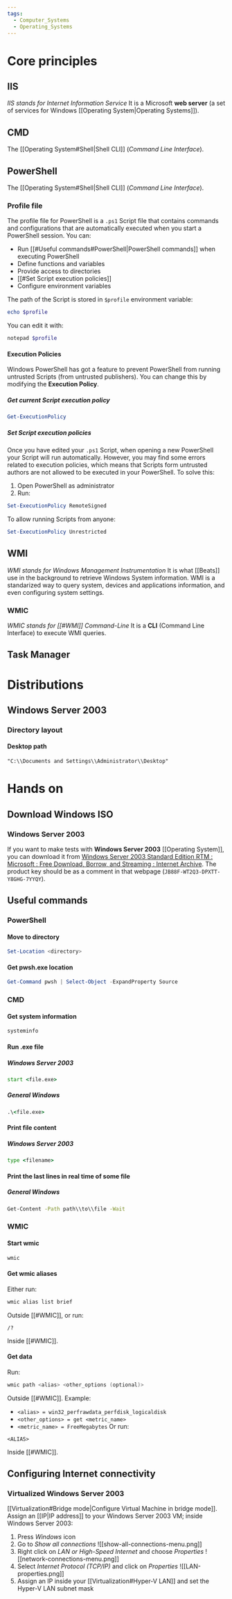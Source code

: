 ```yaml
---
tags:
  - Computer_Systems
  - Operating_Systems
---
```

# Core principles
## IIS
_IIS stands for Internet Information Service_
It is a Microsoft **web server** (a set of services for Windows [[Operating System|Operating Systems]]).
## CMD
The [[Operating System#Shell|Shell CLI]] (_Command Line Interface_).
## PowerShell
The [[Operating System#Shell|Shell CLI]] (_Command Line Interface_).
### Profile file
The profile file for PowerShell is a `.ps1` Script file that contains commands and configurations that are automatically executed when you start a PowerShell session. You can:
- Run [[#Useful commands#PowerShell|PowerShell commands]] when executing PowerShell
- Define functions and variables
- Provide access to directories
- [[#Set Script execution policies]]
- Configure environment variables

The path of the Script is stored in `$profile` environment variable:
```PowerShell
echo $profile
```
You can edit it with:
```PowerShell
notepad $profile
```
#### Execution Policies
Windows PowerShell has got a feature to prevent PowerShell from running untrusted Scripts (from untrusted publishers). You can change this by modifying the **Execution Policy**.
##### Get current Script execution policy
```PowerShell
Get-ExecutionPolicy
```
##### Set Script execution policies
Once you have edited your `.ps1` Script, when opening a new PowerShell your Script will run automatically. However, you may find some errors related to execution policies, which means that Scripts form untrusted authors are not allowed to be executed in your PowerShell. To solve this:
1. Open PowerShell as administrator
2. Run:
```PowerShell
Set-ExecutionPolicy RemoteSigned
```
To allow running Scripts from anyone:
```PowerShell
Set-ExecutionPolicy Unrestricted
```
## WMI
_WMI stands for Windows Management Instrumentation_
It is what [[Beats]] use in the background to retrieve Windows System information.
WMI is a standarized way to query system, devices and applications information, and even configuring system settings.
### WMIC
_WMIC stands for [[#WMI]] Command-Line_
It is a **CLI** (Command Line Interface) to execute WMI queries.
## Task Manager
# Distributions
## Windows Server 2003
### Directory layout
#### Desktop path
```
"C:\\Documents and Settings\\Administrator\\Desktop"
```
# Hands on
## Download Windows ISO
### Windows Server 2003
If you want to make tests with **Windows Server 2003** [[Operating System]], you can download it from [Windows Server 2003 Standard Edition RTM : Microsoft : Free Download, Borrow, and Streaming : Internet Archive](https://archive.org/details/en_windows_server_2003_standard). The product key should be as a comment in that webpage (`JB88F-WT2Q3-DPXTT-Y8GHG-7YYQY`).
## Useful commands
### PowerShell
#### Move to directory
```PowerShell
Set-Location <directory>
```
#### Get pwsh.exe location
```PowerShell
Get-Command pwsh | Select-Object -ExpandProperty Source
```
### CMD
#### Get system information
```cmd
systeminfo
```
#### Run .exe file
##### Windows Server 2003
```cmd
start <file.exe>
```
##### General Windows
```cmd
.\<file.exe>
```
#### Print file content
##### Windows Server 2003
```cmd
type <filename>
```
#### Print the last lines in real time of some file
##### General Windows
```cmd
Get-Content -Path path\\to\\file -Wait
```

### WMIC
#### Start wmic
```PowerShell
wmic
```
#### Get wmic aliases
Either run:
```PowerShell
wmic alias list brief
```
Outside [[#WMIC]], or run:
```WMIC
/?
```
Inside [[#WMIC]].
#### Get data
Run:
```PowerShell
wmic path <alias> <other_options (optional)>
```
Outside [[#WMIC]].
Example:
- `<alias> = win32_perfrawdata_perfdisk_logicaldisk`
- `<other_options> = get <metric_name>`
- `<metric_name> = FreeMegabytes`
Or run:
```WMIC
<ALIAS>
```
Inside [[#WMIC]].
## Configuring **Internet** connectivity
### Virtualized Windows Server 2003
[[Virtualization#Bridge mode|Configure Virtual Machine in bridge mode]].
Assign an [[IP|IP address]] to your Windows Server 2003 VM; inside Windows Server 2003:
1. Press _Windows_ icon
2. Go to _Show all connections_
![[show-all-connections-menu.png]]
3. Right click on _LAN or High-Speed Internet_ and choose _Properties_
![[network-connections-menu.png]]
4. Select _Internet Protocol (TCP/IP)_ and click on _Properties_
![[LAN-properties.png]]
5. Assign an IP inside your [[Virtualization#Hyper-V LAN]] and set the Hyper-V LAN subnet mask